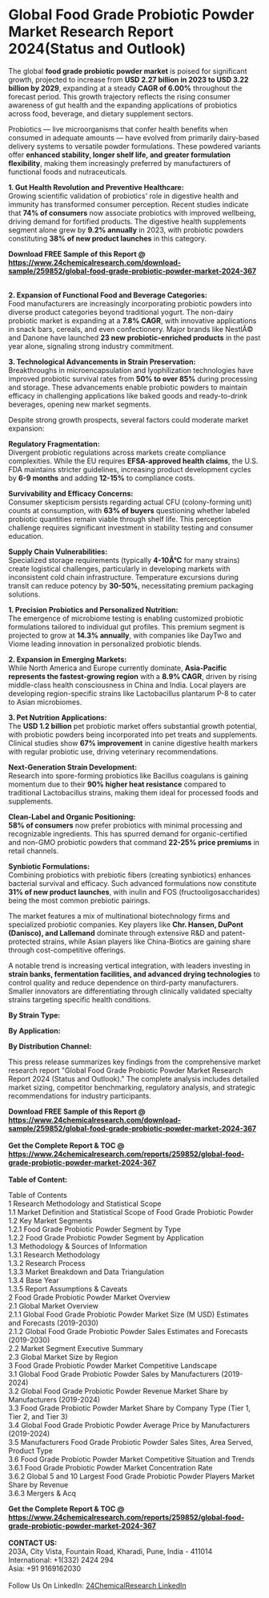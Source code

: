 <h1>Global Food Grade Probiotic Powder Market Research Report 2024(Status and Outlook)</h1><p>The global <strong>food grade probiotic powder market</strong> is poised for significant growth, projected to increase from <strong>USD 2.27 billion in 2023 to USD 3.22 billion by 2029</strong>, expanding at a steady <strong>CAGR of 6.00%</strong> throughout the forecast period. This growth trajectory reflects the rising consumer awareness of gut health and the expanding applications of probiotics across food, beverage, and dietary supplement sectors.</p><p>Probiotics — live microorganisms that confer health benefits when consumed in adequate amounts — have evolved from primarily dairy-based delivery systems to versatile powder formulations. These powdered variants offer <strong>enhanced stability, longer shelf life, and greater formulation flexibility</strong>, making them increasingly preferred by manufacturers of functional foods and nutraceuticals.</p><p><strong>1. Gut Health Revolution and Preventive Healthcare:</strong><br>
Growing scientific validation of probiotics' role in digestive health and immunity has transformed consumer perception. Recent studies indicate that <strong>74% of consumers</strong> now associate probiotics with improved wellbeing, driving demand for fortified products. The digestive health supplements segment alone grew by <strong>9.2% annually</strong> in 2023, with probiotic powders constituting <strong>38% of new product launches</strong> in this category.</p><div><b>Download FREE Sample of this Report @ 
            <a href="https://www.24chemicalresearch.com/download-sample/259852/global-food-grade-probiotic-powder-market-2024-367">
            https://www.24chemicalresearch.com/download-sample/259852/global-food-grade-probiotic-powder-market-2024-367</a></b></div><br><p><strong>2. Expansion of Functional Food and Beverage Categories:</strong><br>
Food manufacturers are increasingly incorporating probiotic powders into diverse product categories beyond traditional yogurt. The non-dairy probiotic market is expanding at a <strong>7.8% CAGR</strong>, with innovative applications in snack bars, cereals, and even confectionery. Major brands like NestlÃ© and Danone have launched <strong>23 new probiotic-enriched products</strong> in the past year alone, signaling strong industry commitment.</p><p><strong>3. Technological Advancements in Strain Preservation:</strong><br>
Breakthroughs in microencapsulation and lyophilization technologies have improved probiotic survival rates from <strong>50% to over 85%</strong> during processing and storage. These advancements enable probiotic powders to maintain efficacy in challenging applications like baked goods and ready-to-drink beverages, opening new market segments.</p><p>Despite strong growth prospects, several factors could moderate market expansion:</p><p><strong>Regulatory Fragmentation:</strong><br>
	Divergent probiotic regulations across markets create compliance complexities. While the EU requires <strong>EFSA-approved health claims</strong>, the U.S. FDA maintains stricter guidelines, increasing product development cycles by <strong>6-9 months</strong> and adding <strong>12-15%</strong> to compliance costs.</p><p><strong>Survivability and Efficacy Concerns:</strong><br>
	Consumer skepticism persists regarding actual CFU (colony-forming unit) counts at consumption, with <strong>63% of buyers</strong> questioning whether labeled probiotic quantities remain viable through shelf life. This perception challenge requires significant investment in stability testing and consumer education.</p><p><strong>Supply Chain Vulnerabilities:</strong><br>
	Specialized storage requirements (typically <strong>4-10Â°C</strong> for many strains) create logistical challenges, particularly in developing markets with inconsistent cold chain infrastructure. Temperature excursions during transit can reduce potency by <strong>30-50%</strong>, necessitating premium packaging solutions.</p><p><strong>1. Precision Probiotics and Personalized Nutrition:</strong><br>
The emergence of microbiome testing is enabling customized probiotic formulations tailored to individual gut profiles. This premium segment is projected to grow at <strong>14.3% annually</strong>, with companies like DayTwo and Viome leading innovation in personalized probiotic blends.</p><p><strong>2. Expansion in Emerging Markets:</strong><br>
While North America and Europe currently dominate, <strong>Asia-Pacific represents the fastest-growing region</strong> with a <strong>8.9% CAGR</strong>, driven by rising middle-class health consciousness in China and India. Local players are developing region-specific strains like Lactobacillus plantarum P-8 to cater to Asian microbiomes.</p><p><strong>3. Pet Nutrition Applications:</strong><br>
The <strong>USD 1.2 billion</strong> pet probiotic market offers substantial growth potential, with probiotic powders being incorporated into pet treats and supplements. Clinical studies show <strong>67% improvement</strong> in canine digestive health markers with regular probiotic use, driving veterinary recommendations.</p><p><strong>Next-Generation Strain Development:</strong><br>
	Research into spore-forming probiotics like Bacillus coagulans is gaining momentum due to their <strong>90% higher heat resistance</strong> compared to traditional Lactobacillus strains, making them ideal for processed foods and supplements.</p><p><strong>Clean-Label and Organic Positioning:</strong><br>
	<strong>58% of consumers</strong> now prefer probiotics with minimal processing and recognizable ingredients. This has spurred demand for organic-certified and non-GMO probiotic powders that command <strong>22-25% price premiums</strong> in retail channels.</p><p><strong>Synbiotic Formulations:</strong><br>
	Combining probiotics with prebiotic fibers (creating synbiotics) enhances bacterial survival and efficacy. Such advanced formulations now constitute <strong>31% of new product launches</strong>, with inulin and FOS (fructooligosaccharides) being the most common prebiotic pairings.</p><p>The market features a mix of multinational biotechnology firms and specialized probiotic companies. Key players like <strong>Chr. Hansen, DuPont (Danisco), and Lallemand</strong> dominate through extensive R&amp;D and patent-protected strains, while Asian players like China-Biotics are gaining share through cost-competitive offerings.</p><p>A notable trend is increasing vertical integration, with leaders investing in <strong>strain banks, fermentation facilities, and advanced drying technologies</strong> to control quality and reduce dependence on third-party manufacturers. Smaller innovators are differentiating through clinically validated specialty strains targeting specific health conditions.</p><p><strong>By Strain Type:</strong></p><p><strong>By Application:</strong></p><p><strong>By Distribution Channel:</strong></p><p>This press release summarizes key findings from the comprehensive market research report "Global Food Grade Probiotic Powder Market Research Report 2024 (Status and Outlook)." The complete analysis includes detailed market sizing, competitor benchmarking, regulatory analysis, and strategic recommendations for industry participants.</p><div><b>Download FREE Sample of this Report @ 
            <a href="https://www.24chemicalresearch.com/download-sample/259852/global-food-grade-probiotic-powder-market-2024-367">
            https://www.24chemicalresearch.com/download-sample/259852/global-food-grade-probiotic-powder-market-2024-367</a></b></div><br><div><b>Get the Complete Report & TOC @ 
            <a href="https://www.24chemicalresearch.com/reports/259852/global-food-grade-probiotic-powder-market-2024-367">
            https://www.24chemicalresearch.com/reports/259852/global-food-grade-probiotic-powder-market-2024-367</a></b></div><br>
            <b>Table of Content:</b><p>Table of Contents<br />
1 Research Methodology and Statistical Scope<br />
1.1 Market Definition and Statistical Scope of Food Grade Probiotic Powder<br />
1.2 Key Market Segments<br />
1.2.1 Food Grade Probiotic Powder Segment by Type<br />
1.2.2 Food Grade Probiotic Powder Segment by Application<br />
1.3 Methodology & Sources of Information<br />
1.3.1 Research Methodology<br />
1.3.2 Research Process<br />
1.3.3 Market Breakdown and Data Triangulation<br />
1.3.4 Base Year<br />
1.3.5 Report Assumptions & Caveats<br />
2 Food Grade Probiotic Powder Market Overview<br />
2.1 Global Market Overview<br />
2.1.1 Global Food Grade Probiotic Powder Market Size (M USD) Estimates and Forecasts (2019-2030)<br />
2.1.2 Global Food Grade Probiotic Powder Sales Estimates and Forecasts (2019-2030)<br />
2.2 Market Segment Executive Summary<br />
2.3 Global Market Size by Region<br />
3 Food Grade Probiotic Powder Market Competitive Landscape<br />
3.1 Global Food Grade Probiotic Powder Sales by Manufacturers (2019-2024)<br />
3.2 Global Food Grade Probiotic Powder Revenue Market Share by Manufacturers (2019-2024)<br />
3.3 Food Grade Probiotic Powder Market Share by Company Type (Tier 1, Tier 2, and Tier 3)<br />
3.4 Global Food Grade Probiotic Powder Average Price by Manufacturers (2019-2024)<br />
3.5 Manufacturers Food Grade Probiotic Powder Sales Sites, Area Served, Product Type<br />
3.6 Food Grade Probiotic Powder Market Competitive Situation and Trends<br />
3.6.1 Food Grade Probiotic Powder Market Concentration Rate<br />
3.6.2 Global 5 and 10 Largest Food Grade Probiotic Powder Players Market Share by Revenue<br />
3.6.3 Mergers & Acq</p><div><b>Get the Complete Report & TOC @ 
            <a href="https://www.24chemicalresearch.com/reports/259852/global-food-grade-probiotic-powder-market-2024-367">
            https://www.24chemicalresearch.com/reports/259852/global-food-grade-probiotic-powder-market-2024-367</a></b></div><br><b>CONTACT US:</b><br>
            203A, City Vista, Fountain Road, Kharadi, Pune, India - 411014<br>
            International: +1(332) 2424 294<br>
            Asia: +91 9169162030 <br><br>
            Follow Us On LinkedIn: <a href="https://www.linkedin.com/company/24chemicalresearch/">24ChemicalResearch LinkedIn</a>